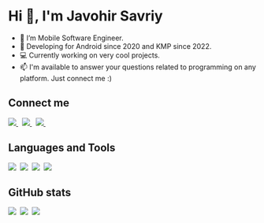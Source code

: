 # Hi 👋, I'm Javohir Savriy

- 📱 I’m Mobile Software Engineer.
- 🤯 Developing for Android since 2020 and KMP since 2022.
- 💻 Currently working on very cool projects.
- 📫 I'm available to answer your questions related to programming on any platform. Just connect me :)

## Connect me

<a href="https://www.linkedin.com/in/sjavokhir/">
  <img src="https://img.shields.io/badge/linkedin-%230077B5.svg?&style=for-the-badge&logo=linkedin&logoColor=white" />
</a>&nbsp;
<a href="mailto:javokhirdev@gmail.com">
  <img src="https://img.shields.io/badge/gmail-D14836?style=for-the-badge&logo=gmail&logoColor=white" />
</a>&nbsp;
<a href="https://telegram.me/sjavokhir">
  <img src="https://img.shields.io/badge/telegram-1DA1F2?style=for-the-badge&logo=telegram&logoColor=white" />    
</a>&nbsp;

## Languages and Tools
<img  src="https://img.shields.io/badge/Android-4CAF50?style=for-the-badge&logo=android&logoColor=white">&nbsp;
<img  src="https://img.shields.io/badge/Kotlin-8382E3?style=for-the-badge&logo=kotlin&logoColor=white">&nbsp;
<img  src="https://img.shields.io/badge/iOS-727272?style=for-the-badge&logo=ios&logoColor=white">&nbsp;
<img  src="https://img.shields.io/badge/Swift-DE5D43?style=for-the-badge&logo=swift&logoColor=white">&nbsp;

## GitHub stats

<img src="https://github-readme-stats.vercel.app/api?username=javokhirsavriev&count_private=true&show_icons=true&theme=tokyonight" />&nbsp;
<img src="https://github-readme-streak-stats.herokuapp.com/?user=javokhirsavriev&theme=tokyonight" />&nbsp;
<img src="https://github-readme-stats.vercel.app/api/top-langs/?username=javokhirsavriev&layout=compact&theme=tokyonight&langs_count=10&hide=html,purebasic,scss,css" />
